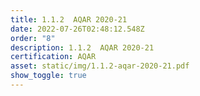 ```yaml
---
title: 1.1.2  AQAR 2020-21
date: 2022-07-26T02:48:12.548Z
order: "8"
description: 1.1.2  AQAR 2020-21
certification: AQAR
asset: static/img/1.1.2-aqar-2020-21.pdf
show_toggle: true
---
```

